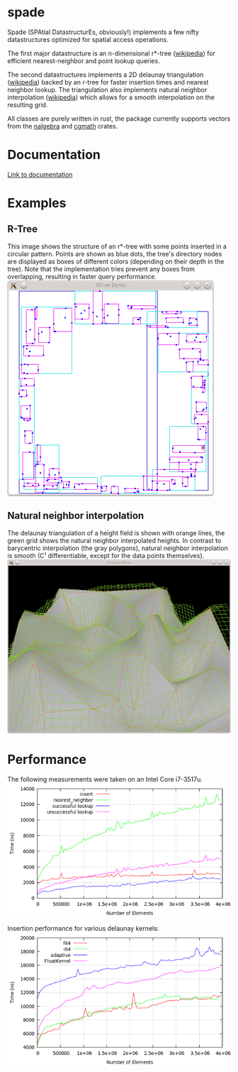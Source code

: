 # spade

Spade (SPAtial DatastructurEs, obviously!) implements a few nifty datastructures optimized for spatial access operations.

The first major datastructure is an n-dimensional r*-tree ([wikipedia](https://en.wikipedia.org/wiki/R*_tree)) for efficient nearest-neighbor and point lookup queries.

The second datastructures implements a 2D delaunay triangulation ([wikipedia](https://en.wikipedia.org/wiki/Delaunay_triangulation)) backed by an r-tree for faster insertion times and nearest neighbor lookup.
The triangulation also implements natural neighbor interpolation ([wikipedia](https://en.wikipedia.org/wiki/Natural_neighbor)) which allows for a smooth interpolation on the resulting grid.

All classes are purely written in rust, the package currently supports vectors from the [nalgebra](http://nalgebra.org/) and [cgmath](https://github.com/brendanzab/cgmath) crates.

# Documentation
[Link to documentation](https://stoeoef.github.io/spade/)

# Examples
## R-Tree
This image shows the structure of an r*-tree with some points inserted in a circular pattern.
Points are shown as blue dots, the tree's directory nodes are displayed as boxes of different colors (depending on their depth in the tree).
Note that the implementation tries prevent any boxes from overlapping, resulting in faster query performance.
![An example R-Tree with a few inserted points](/images/rtree_demo.png?raw=true)

## Natural neighbor interpolation
The delaunay triangulation of a height field is shown with orange lines, the green grid shows the natural neighbor interpolated heights. In contrast to barycentric interpolation (the gray polygons), natural neighbor interpolation is smooth (C¹ differentiable, except for the data points themselves).
![Delaunay triangulation with a grid showing interpolated values](/images/nninterpolation.png?raw=true)

# Performance
The following measurements were taken on an Intel Core i7-3517u.
![Performance of opererations on the r-tree implementation](/images/rtree_analysis.png?raw_true)

Insertion performance for various delaunay kernels:
![Performance of opererations on the r-tree implementation](/images/delaunay_analysis.png?raw_true)
